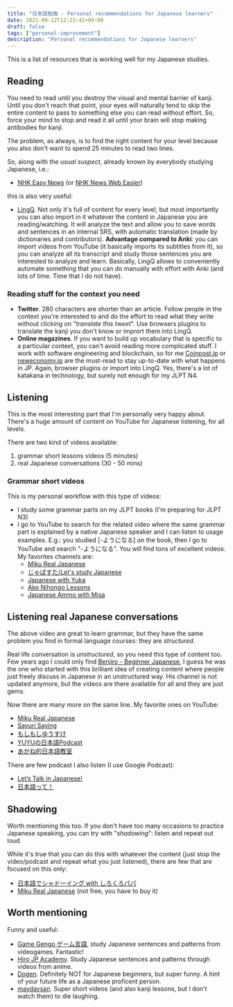 ```yaml
---
title: "日本語勉強 - Personal recommendations for Japanese learners"
date: 2021-09-12T12:23:42+09:00
draft: false
tags: ["personal-improvement"]
description: "Personal recommendations for Japanese learners"
---
```

This is a list of resources that is working well for my Japanese studies.

## Reading
You need to read until you destroy the visual and mental barrier of kanji. Until you don't reach that point, your eyes will naturally tend to skip the entire content to pass to something else you can read without effort. So, force your mind to stop and read it all until your brain will stop making antibodies for kanji.

The problem, as always, is to find the right content for your level because you also don't want to spend 25 minutes to read two lines.

So, along with the *usual suspect*, already known by everybody studying Japanese, i.e.: 
- [NHK Easy News](https://www3.nhk.or.jp/news/easy/) (or [NHK News Web Easier](https://nhkeasier.com/))
  
this is also very useful:
- [LingQ](https://www.lingq.com/). Not only it's full of content for every level, but most importantly you can also import in it whatever the content in Japanese you are reading/watching. It will analyze the text and allow you to save words and sentences in an internal SRS, with automatic translation (made by dictionaries and contributors). **Advantage compared to Anki**: you can import videos from YouTube (it basically imports its subtitles from it), so you can analyze all its transcript and study those sentences you are interested to analyze and learn. Basically, LingQ allows to conveniently automate something that you can do manually with effort with Anki (and lots of time. Time that I do not have). 

### Reading stuff for the context you need

- **Twitter**. 280 characters are shorter than an article. Follow people in the context you're interested to and do the effort to read what they write without clicking on "*translate this tweet*". Use browsers plugins to translate the kanji you don't know or imprort them into LingQ.
- **Online magazines**. If you want to build up vocabulary that is specific to a particular context, you can't avoid reading more complicated stuff. I work with software engineering and blockchain, so for me [Coinpost.jp](https://coinpost.jp/) or [neweconomy.jp](https://www.neweconomy.jp/) are the must-read to stay up-to-date with what happens in JP. Again, browser plugins or import into LingQ. Yes, there's a lot of katakana in technology, but surely not enough for my JLPT N4.


## Listening
This is the most interesting part that I'm personally very happy about. There's a huge amount of content on YouTube for Japanese listening, for all levels.

There are two kind of videos available:
1. grammar short lessons videos (5 minutes)
2. real Japanese conversations (30 - 50 mins)

### Grammar short videos
This is my personal workflow with this type of videos: 
* I study some grammar parts on my JLPT books (I'm preparing for JLPT N3)
* I go to YouTube to search for the related video where the same grammar part is explained by a native Japanese speaker and I can listen to usage examples. E.g.: you studied [-ようになる] on the book, then I go to YouTube and search "-ようになる". You will find tons of excellent videos. My favorites channels are:
    * [Miku Real Japanese](https://www.youtube.com/channel/UCsQCbl3a9FtYvA55BxdzYiQ)
    * [じゃぱすた/Let's study Japanese](https://www.youtube.com/channel/UCq62LsItH2ADzfT4dnjtVIA/videos)
    * [Japanese with Yuka](https://www.youtube.com/channel/UCynMzryFHJG-htbCk58v2-Q/videos)
    * [Ako Nihongo Lessons](https://www.youtube.com/c/Akokitamura)
    * [Japanese Ammo with Misa](https://www.youtube.com/c/JapaneseAmmowithMisa/videos)

## Listening real Japanese conversations
The above video are great to learn grammar, but they have the same problem you find in formal language courses: they are *structured*.

Real life conversation is *unstructured*, so you need this type of content too.
Few years ago I could only find [Benjiro - Beginner Japanese](https://www.youtube.com/c/BenjiroJapanese), I guess he was the one who started with this brilliant idea of creating content where people just freely discuss in Japanese in an unstructured way. His channel is not updated anymore, but the videos are there available for all and they are just gems.

Now there are many more on the same line. My favorite ones on YouTube:
* [Miku Real Japanese](https://www.youtube.com/channel/UCsQCbl3a9FtYvA55BxdzYiQ)
* [Sayuri Saying](https://www.youtube.com/c/SayuriSaying)
* [もしもしゆうすけ](https://www.youtube.com/channel/UCcCeJ3pQYFgvfVuMxVRWhoA)
* [YUYUの日本語Podcast](https://www.youtube.com/channel/UC8dWfySP_cKDMFj6aFfQbFA)
* [あかね的日本語教室](https://www.youtube.com/channel/UCh-GhnQ7qDQmS6Bz3pGc1Mw/videos)

There are few podcast I also listen (I use Google Podcast):
* [Let’s Talk in Japanese!](https://anchor.fm/LetsTalkinJapanese)
* [日本語って！](https://anchor.fm/erikojuku)

## Shadowing
Worth mentioning this too. If you don't have too many occasions to practice Japanese speaking, you can try with "*shadowing*": listen and repeat out loud.

While it's true that you can do this with whatever the content (just stop the video/podcast and repeat what you just listened), there are few that are focused on this only:
* [日本語でシャドーイング with しろくろパパ](https://linktr.ee/shirokuropapa)
* [Miku Real Japanese](https://www.youtube.com/channel/UCsQCbl3a9FtYvA55BxdzYiQ) (not free,  you have to buy it)

## Worth mentioning
Funny and useful:
* [Game Gengo ゲーム言語](https://www.youtube.com/c/GameGengo), study Japanese sentences and patterns from videogames. Fantastic!
* [Hiro JP Academy](https://www.youtube.com/channel/UC94tM7a6-QNOg6ze1ZzakrA/videos). Study Japanese sentences and patterns through videos from anime.
* [Dogen](https://www.youtube.com/user/Dogen). Definitely NOT for Japanese beginners, but super funny. A hint of your future life as a Japanese proficent person.
* [maydaysan](https://www.youtube.com/c/maydaysan). Super short videos (and also kanji lessons, but I don't watch them) to die laughing.